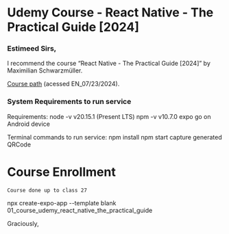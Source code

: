 # Udemy Course - React Native - The Practical Guide [2024]

### Estimeed Sirs,

I recommend the course “React Native - The Practical Guide [2024]” by Maximilian Schwarzmüller.

[Course path](https://www.udemy.com/course/react-native-the-practical-guide/learn/lecture/16667702#overview) (acessed EN_07/23/2024).

### System Requirements to run service

Requirements:
	node -v v20.15.1 (Present LTS)
	npm -v v10.7.0
	expo go on Android device

Terminal commands to run service:
	npm install
	npm start
	capture generated QRCode

# Course Enrollment
	Course done up to class 27

npx create-expo-app --template blank 01_course_udemy_react_native_the_practical_guide

Graciously,
